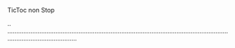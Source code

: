 TicToc non Stop

..
...................................................................................................................................................................